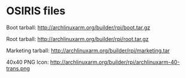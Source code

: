 OSIRIS files
======

Boot tarball: http://archlinuxarm.org/builder/rpi/boot.tar.gz

Root tarball: http://archlinuxarm.org/builder/rpi/root.tar.gz

Marketing tarball: http://archlinuxarm.org/builder/rpi/marketing.tar

40x40 PNG Icon: http://archlinuxarm.org/builder/rpi/archlinuxarm-40-trans.png
